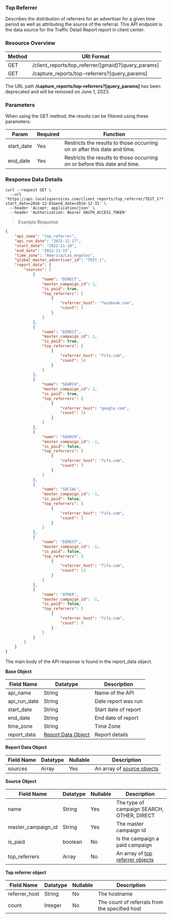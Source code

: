 ### **Top Referrer**
<a name="top_referrer"></a>

Describes the distribution of referrers for an advertiser for a given time period as well as attributing the source
of the referral.  This API endpoint is the data source for the Traffic Detail Report report in client center.

### Resource Overview&nbsp;

| Method | URI Format |
|---|---|
| GET | /client_reports/top_referrer/[gmaid]?[query_params] |
| GET | /capture_reports/top-referrers?[query_params] |

<aside class="warning">
The URL path <b>/capture_reports/top-referrers?[query_params]</b> has been deprecated and will be removed on June 1, 2023.
</aside>

### Parameters&nbsp;

When using the GET method, the results can be filtered using these parameters:

| Param     | Required | Function |
|-----------|-----|---|
| start_date | Yes | Restricts the results to those occurring on or after this date and time. |
| end_date | Yes | Restricts the results to those occurring on or before this date and time. |

### Response Data Details&nbsp;


```shell
curl --request GET \
  --url 'https://api.localiqservices.com/client_reports/top_referrer/TEST_1??start_date=2016-12-01&end_date=2016-12-31' \
  --header 'Accept: application/json' \
  --header 'Authorization: Bearer OAUTH_ACCESS_TOKEN'
```

> Example Response

```json
{
    "api_name": "top_referrer",
    "api_run_date": "2022-11-17",
    "start_date": "2022-11-10",
    "end_date": "2022-11-15",
    "time_zone": "America/Los_Angeles",
    "global_master_advertiser_id": "TEST_1",
    "report_data": {
        "sources": [
            {
                "name": "DIRECT",
                "master_campaign_id": 1,
                "is_paid": true,
                "top_referrers": [
                    {
                        "referrer_host": "facebook.com",
                        "count": 5
                    }
                ]
            },
            {
                "name": "DIRECT",
                "master_campaign_id": 1,
                "is_paid": true,
                "top_referrers": [
                    {
                        "referrer_host": "fifa.com",
                        "count": 14
                    }
                ]
            },
            {
                "name": "SEARCH",
                "master_campaign_id": 1,
                "is_paid": true,
                "top_referrers": [
                    {
                        "referrer_host": "google.com",
                        "count": 14
                    }
                ]
            },
            {
                "name": "SEARCH",
                "master_campaign_id": -1,
                "is_paid": false,
                "top_referrers": [
                    {
                        "referrer_host": "fifa.com",
                        "count": 3
                    }
                ]
            },
            {
                "name": "SOCIAL",
                "master_campaign_id": -1,
                "is_paid": false,
                "top_referrers": [
                    {
                        "referrer_host": "fifa.com",
                        "count": 3
                    }
                ]
            },
            {
                "name": "DIRECT",
                "master_campaign_id": -1,
                "is_paid": false,
                "top_referrers": [
                    {
                        "referrer_host": "fifa.com",
                        "count": 13
                    }
                ]
            },
            {
                "name": "OTHER",
                "master_campaign_id": -1,
                "is_paid": false,
                "top_referrers": [
                    {
                        "referrer_host": "fifa.com",
                        "count": 9
                    }
                ]
            }
        ]
    }
}
```


The main body of the API response is found in the report_data object.

**Base Object**

| Field Name | Datatype | Description |
|---|---|---|
|api_name|String|Name of the API|
|api_run_date|String|Date report was run|
|start_date|String|Start date of report|
|end_date|String|End date of report|
|time_zone|String|Time Zone|
|report_data|[Report Data Object](#topreferrerreportdata)| Report details |

<a id="topreferrerreportdata"></a>
**Report Data Object**

Field Name | Datatype | Nullable | Description
---------- | -------- | -------- | -----------
sources | Array | Yes | An array of [source objects](#top-referrers-source)|  

<a id="top-referrers-source"></a>
**Source Object**

Field Name | Datatype | Nullable | Description
---------- | -------- | -------- | -----------
name | String | Yes | The type of campaign SEARCH, OTHER, DIRECT
master_campaign_id | String | Yes | The master campaign id
is_paid | boolean | No | Is the campaign a paid campaign
top_referrers | Array | No | An array of [top referrer objects](#array-of-top-referrers)

<a id="array-of-top-referrers"></a>
**Top referrer object**

Field Name | Datatype | Nullable | Description
---------- | -------- | -------- | -----------
referrer_host | String | No | The hostname
count | Integer | No | The count of referrals from the specified host
